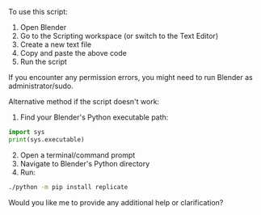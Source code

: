 To use this script:

1. Open Blender
2. Go to the Scripting workspace (or switch to the Text Editor)
3. Create a new text file
4. Copy and paste the above code
5. Run the script

If you encounter any permission errors, you might need to run Blender as administrator/sudo.

Alternative method if the script doesn't work:

1. Find your Blender's Python executable path:
```python
import sys
print(sys.executable)
```

2. Open a terminal/command prompt
3. Navigate to Blender's Python directory
4. Run:
```bash
./python -m pip install replicate
```

Would you like me to provide any additional help or clarification?
